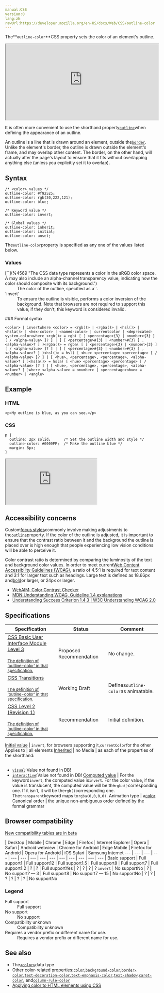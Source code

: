 ```yaml
---
manual:CSS
version:0
lang:zh
rawUrl:https://developer.mozilla.org/en-US/docs/Web/CSS/outline-color
---
```







The**`outline-color`**CSS property sets the color of an element&#39;s outline.

<iframe src='https://interactive-examples.mdn.mozilla.net/pages/css/outline-color.html' width='100%' height='250'></iframe>


It is often more convenient to use the shorthand property[`outline`](%31389 "The outline CSS property is a shorthand for setting various outline properties in a single declaration: outline-style, outline-width, and outline-color.")when defining the appearance of an outline.



An outline is a line that is drawn around an element, outside the[`border`](%29117 "The border CSS property is a shorthand for setting all individual border property values in a single declaration: border-width, border-style, and border-color."). Unlike the element&#39;s border, the outline is drawn outside the element&#39;s frame, and may overlap other content. The border, on the other hand, will actually alter the page&#39;s layout to ensure that it fits without overlapping anything else (unless you explicitly set it to overlap).


## Syntax<a name="Syntax"></a>

```
/* <color> values */
outline-color: #f92525;
outline-color: rgb(30,222,121);
outline-color: blue;

/* Keyword value */
outline-color: invert;

/* Global values */
outline-color: inherit;
outline-color: initial;
outline-color: unset;
```


The`outline-color`property is specified as any one of the values listed below.


### Values<a name="Values"></a>
<dl><dt id=''>[`<color>`](%4569 "The <color> CSS data type represents a color in the sRGB color space. A <color> may also include an alpha-channel transparency value, indicating how the color should composite with its background.")</dt><dd>The color of the outline, specified as a`<color>`.</dd><dt id=''>`invert`</dt><dd>To ensure the outline is visible, performs a color inversion of the background. Note that browsers are not required to support this value; if they don&#39;t, this keyword is considered invalid.</dd></dl>
### Formal syntax<a name="Formal_syntax"></a>

```
<color> | invertwhere <color> = <rgb()> | <rgba()> | <hsl()> | <hsla()> | <hex-color> | <named-color> | currentcolor | <deprecated-system-color>where <rgb()> = rgb( [ [ <percentage>{3} | <number>{3} ] [ / <alpha-value> ]? ] | [ [ <percentage>#{3} | <number>#{3} ] , <alpha-value>? ] )<rgba()> = rgba( [ [ <percentage>{3} | <number>{3} ] [ / <alpha-value> ]? ] | [ [ <percentage>#{3} | <number>#{3} ] , <alpha-value>? ] )<hsl()> = hsl( [ <hue> <percentage> <percentage> [ / <alpha-value> ]? ] | [ <hue>, <percentage>, <percentage>, <alpha-value>? ] )<hsla()> = hsla( [ <hue> <percentage> <percentage> [ / <alpha-value> ]? ] | [ <hue>, <percentage>, <percentage>, <alpha-value>? ] )where <alpha-value> = <number> | <percentage><hue> = <number> | <angle>
```

## Example<a name="Example"></a>

### HTML<a name="HTML"></a>

```
<p>My outline is blue, as you can see.</p>
```

### CSS<a name="CSS"></a>

```
p {
  outline: 2px solid;      /* Set the outline width and style */
  outline-color: #0000FF;  /* Make the outline blue */
  margin: 5px;
} 

```


<iframe src='https://mdn.mozillademos.org/en-US/docs/Web/CSS/outline-color$samples/Example?revision=1374639' width='null' height='null'></iframe>



## Accessibility concerns<a name="Accessibility_concerns"></a>


Custom[focus styles](%31390 "")commonly involve making adjustments to the[`outline`](%31389 "The outline CSS property is a shorthand for setting various outline properties in a single declaration: outline-style, outline-width, and outline-color.")property. If the color of the outline is adjusted, it is important to ensure that the contrast ratio between it and the background the outline is placed over is high enough that people experiencing low vision conditions will be able to perceive it.



Color contrast ratio is determined by comparing the luminosity of the text and background color values. In order to meet current[Web Content Accessibility Guidelines (WCAG)](%31391 ""), a ratio of 4.5:1 is required for text content and 3:1 for larger text such as headings. Large text is defined as 18.66px and[bold](%31392 "")or larger, or 24px or larger.


* [WebAIM: Color Contrast Checker](%31393 "")
* [MDN Understanding WCAG, Guideline 1.4 explanations](%30213 "")
* [Understanding Success Criterion 1.4.3 | W3C Understanding WCAG 2.0](%31394 "")

## Specifications<a name="Specifications"></a>

Specification | Status | Comment 
 ---  |  ---  |  ---  | 
[CSS Basic User Interface Module Level 3<br></br><small>The definition of &#39;outline-color&#39; in that specification.</small>](%31395 "") | Proposed Recommendation | No change. 
[CSS Transitions<br></br><small>The definition of &#39;outline-color&#39; in that specification.</small>](%29205 "") | Working Draft | Defines`outline-color`as animatable. 
[CSS Level 2 (Revision 1)<br></br><small>The definition of &#39;outline-color&#39; in that specification.</small>](%31396 "") | Recommendation | Initial definition. 


[Initial value](%28552 "") | `invert`, for browsers supporting it,`currentColor`for the other 
Applies to | all elements 
[Inherited](%28555 "") | no 
Media | as each of the properties of the shorthand:<br></br>
* [`visual`](%30489 "The documentation about this has not yet been written; please consider contributing!"):Value not found in DB!
* [`interactive`](%31397 "The @media CSS at-rule associates a set of nested statements, in a CSS block, that is delimited by curly braces, with a condition defined by a media query. The @media at-rule may be used not only at the top level of a CSS, but also inside any CSS conditional-group at-rule."):Value not found in DB! 
[Computed value](%28556 "") | For the keyword`invert`, the computed value is`invert`. For the color value, if the value is translucent, the computed value will be the`rgba()`corresponding one. If it isn&#39;t, it will be the`rgb()`corresponding one. The`transparent`keyword maps to`rgba(0,0,0,0)`. 
Animation type | a[color](%28651 "Values of the <color> CSS data type are interpolated on each of their red, green, blue components, each handled as a real, floating-point number. Note that interpolation of colors happens in the alpha-premultiplied sRGBA color space to prevent unexpected grey colors to appear.") 
Canonical order | the unique non-ambiguous order defined by the formal grammar 


## Browser compatibility<a name="Browser_compatibility"></a>
[New compatibility tables are in beta<i></i>](%3360 "")

 | <abbr>Desktop<i></i></abbr> | <abbr>Mobile<i></i></abbr> 
 | <abbr>Chrome<i></i></abbr> | <abbr>Edge<i></i></abbr> | <abbr>Firefox<i></i></abbr> | <abbr>Internet Explorer<i></i></abbr> | <abbr>Opera<i></i></abbr> | <abbr>Safari<i></i></abbr> | <abbr>Android webview<i></i></abbr> | <abbr>Chrome for Android<i></i></abbr> | <abbr>Edge Mobile<i></i></abbr> | <abbr>Firefox for Android<i></i></abbr> | <abbr>Opera for Android<i></i></abbr> | <abbr>iOS Safari<i></i></abbr> | <abbr>Samsung Internet<i></i></abbr> 
 ---  |  ---  |  ---  |  ---  |  ---  |  ---  |  ---  |  ---  |  ---  |  ---  |  ---  |  ---  |  ---  |  ---  | 
Basic support | <abbr>Full support</abbr>1 | <abbr>Full support</abbr>12 | <abbr>Full support</abbr>1.5 | <abbr>Full support</abbr>8 | <abbr>Full support</abbr>7 | <abbr>Full support</abbr>1.2 | <abbr>?</abbr> | <abbr>?</abbr> | <abbr>Full support</abbr>Yes | <abbr>?</abbr> | <abbr>?</abbr> | <abbr>?</abbr> | <abbr>?</abbr> 
`invert` | <abbr>No support</abbr>No | <abbr>?</abbr> | <abbr>No support</abbr>? — 3 | <abbr>Full support</abbr>8 | <abbr>No support</abbr>7 — 15 | <abbr>No support</abbr>No | <abbr>?</abbr> | <abbr>?</abbr> | <abbr>?</abbr> | <abbr>?</abbr> | <abbr>?</abbr> | <abbr>?</abbr> | <abbr>No support</abbr>No 


### Legend<a name="Legend"></a>
<dl><dt id=''><abbr>Full support</abbr></dt><dd>Full support</dd><dt id=''><abbr>No support</abbr></dt><dd>No support</dd><dt id=''><abbr>Compatibility unknown</abbr></dt><dd>Compatibility unknown</dd><dt id=''><abbr>Requires a vendor prefix or different name for use.<i></i></abbr></dt><dd>Requires a vendor prefix or different name for use.</dd></dl>


## See also<a name="See_also"></a>

* The[`<color>`](%4569 "The <color> CSS data type represents a color in the sRGB color space. A <color> may also include an alpha-channel transparency value, indicating how the color should composite with its background.")data type
* Other color-related properties:[`color`](%28820 "The color CSS property sets the foreground color value of an element's text content and text decorations. It also sets the currentcolor value, which may be used as an indirect value on other properties, and is the default for other color properties, such as border-color."),[`background-color`](%29451 "The background-color CSS property sets the background color of an element."),[`border-color`](%28869 "The border-color CSS property is a shorthand property for setting the colors on all four sides of an element's border."),[`text-decoration-color`](%29456 "The text-decoration-color CSS property sets the color of the decorative additions to text that are specified by text-decoration-line; these include underlines and overlines, strikethroughs, and wavy lines like those typically used to indicate content is misspelled (for example). The specified color applies to all such decorative lines in the scope of the property's value."),[`text-emphasis-color`](%29457 "The text-emphasis-color CSS property defines the color used to draw emphasis marks on text being rendered in the HTML document. This value can also be set and reset using the text-emphasis shorthand."),[`text-shadow`](%29458 "The text-shadow CSS property adds shadows to text. It accepts a comma-separated list of shadows to be applied to the text and any of its decorations."),[`caret-color`](%29459 "The caret-color CSS property sets the color of the insertion caret—the visible indicator of the point at which the next character typed by the user will be inserted—within an element such as <input> or one with the contenteditable attribute set."), and[`column-rule-color`](%29460 "The column-rule-color CSS property sets the color of the rule (line) drawn between columns in a multi-column layout.")
* [Applying color to HTML elements using CSS](%29268 "")



